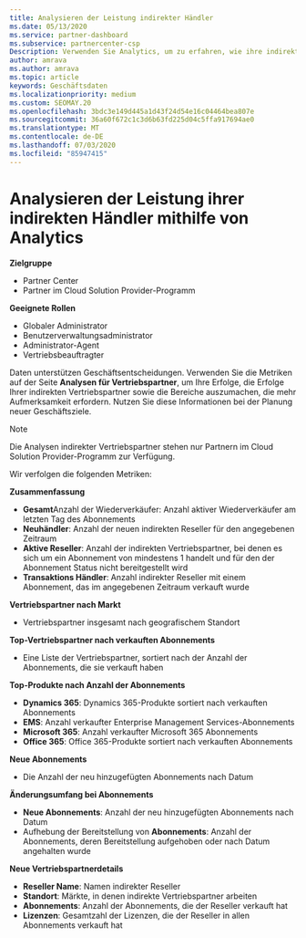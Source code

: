 ```yaml
---
title: Analysieren der Leistung indirekter Händler
ms.date: 05/13/2020
ms.service: partner-dashboard
ms.subservice: partnercenter-csp
Description: Verwenden Sie Analytics, um zu erfahren, wie ihre indirekten Vertriebspartner dies tun, sowohl ihre Erfolge als auch die Bereiche, die möglicherweise mehr Aufmerksamkeit erfordern
author: amrava
ms.author: amrava
ms.topic: article
keywords: Geschäftsdaten
ms.localizationpriority: medium
ms.custom: SEOMAY.20
ms.openlocfilehash: 3bdc3e149d445a1d43f24d54e16c04464bea807e
ms.sourcegitcommit: 36a60f672c1c3d6b63fd225d04c5ffa917694ae0
ms.translationtype: MT
ms.contentlocale: de-DE
ms.lasthandoff: 07/03/2020
ms.locfileid: "85947415"
---
```

# <a name="use-analytics-to-analyze-performance-of-your-indirect-resellers"></a>Analysieren der Leistung ihrer indirekten Händler mithilfe von Analytics

**Zielgruppe**

- Partner Center
- Partner im Cloud Solution Provider-Programm

**Geeignete Rollen**

- Globaler Administrator
- Benutzerverwaltungsadministrator
- Administrator-Agent
- Vertriebsbeauftragter

Daten unterstützen Geschäftsentscheidungen. Verwenden Sie die Metriken auf der Seite **Analysen für Vertriebspartner**, um Ihre Erfolge, die Erfolge Ihrer indirekten Vertriebspartner sowie die Bereiche auszumachen, die mehr Aufmerksamkeit erfordern. Nutzen Sie diese Informationen bei der Planung neuer Geschäftsziele.

> [!NOTE]
> Die Analysen indirekter Vertriebspartner stehen nur Partnern im Cloud Solution Provider-Programm zur Verfügung.

Wir verfolgen die folgenden Metriken:

**Zusammenfassung**  
 - **Gesamt**Anzahl der Wiederverkäufer: Anzahl aktiver Wiederverkäufer am letzten Tag des Abonnements  
 - **Neuhändler**: Anzahl der neuen indirekten Reseller für den angegebenen Zeitraum  
 - **Aktive Reseller**: Anzahl der indirekten Vertriebspartner, bei denen es sich um ein Abonnement von mindestens 1 handelt und für den der Abonnement Status nicht bereitgestellt wird  
 - **Transaktions Händler**: Anzahl indirekter Reseller mit einem Abonnement, das im angegebenen Zeitraum verkauft wurde  

**Vertriebspartner nach Markt**  
 - Vertriebspartner insgesamt nach geografischem Standort  

**Top-Vertriebspartner nach verkauften Abonnements**
 - Eine Liste der Vertriebspartner, sortiert nach der Anzahl der Abonnements, die sie verkauft haben  

**Top-Produkte nach Anzahl der Abonnements**  
 - **Dynamics 365**: Dynamics 365-Produkte sortiert nach verkauften Abonnements  
 - **EMS**: Anzahl verkaufter Enterprise Management Services-Abonnements  
 - **Microsoft 365**: Anzahl verkaufter Microsoft 365 Abonnements  
 - **Office 365**: Office 365-Produkte sortiert nach verkauften Abonnements  

**Neue Abonnements**  
 - Die Anzahl der neu hinzugefügten Abonnements nach Datum  

**Änderungsumfang bei Abonnements**  
 - **Neue Abonnements**: Anzahl der neu hinzugefügten Abonnements nach Datum  
 - Aufhebung der Bereitstellung von **Abonnements**: Anzahl der Abonnements, deren Bereitstellung aufgehoben oder nach Datum angehalten wurde  

**Neue Vertriebspartnerdetails**  
 - **Reseller Name**: Namen indirekter Reseller  
 - **Standort**: Märkte, in denen indirekte Vertriebspartner arbeiten  
 - **Abonnements**: Anzahl der Abonnements, die der Reseller verkauft hat  
 - **Lizenzen**: Gesamtzahl der Lizenzen, die der Reseller in allen Abonnements verkauft hat  
  
  